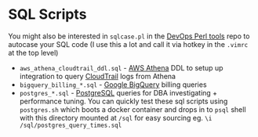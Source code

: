 SQL Scripts
===========

You might also be interested in `sqlcase.pl` in the [DevOps Perl tools](https://github.com/harisekhon/devops-perl-tools) repo to autocase your SQL code (I use this a lot and call it via hotkey in the `.vimrc` at the top level)

- `aws_athena_cloudtrail_ddl.sql` - [AWS Athena](https://aws.amazon.com/athena/) DDL to setup up integration to query [CloudTrail](https://aws.amazon.com/cloudtrail/) logs from Athena
- `bigquery_billing_*.sql` - [Google BigQuery](https://cloud.google.com/bigquery) billing queries
- `postgres_*.sql` - [PostgreSQL](https://www.postgresql.org/) queries for DBA investigating + performance tuning. You can quickly test these sql scripts using `postgres.sh` which boots a docker container and drops in to `psql` shell with this directory mounted at `/sql` for easy sourcing eg. `\i /sql/postgres_query_times.sql`
